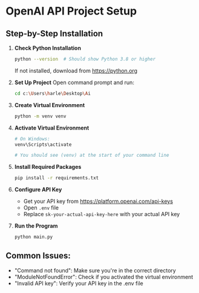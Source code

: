 # OpenAI API Project Setup

## Step-by-Step Installation

1. **Check Python Installation**
   ```bash
   python --version  # Should show Python 3.8 or higher
   ```
   If not installed, download from https://python.org

2. **Set Up Project**
   Open command prompt and run:
   ```bash
   cd c:\Users\harle\Desktop\Ai
   ```

3. **Create Virtual Environment**
   ```bash
   python -m venv venv
   ```

4. **Activate Virtual Environment**
   ```bash
   # On Windows:
   venv\Scripts\activate
   
   # You should see (venv) at the start of your command line
   ```

5. **Install Required Packages**
   ```bash
   pip install -r requirements.txt
   ```

6. **Configure API Key**
   - Get your API key from https://platform.openai.com/api-keys
   - Open `.env` file
   - Replace `sk-your-actual-api-key-here` with your actual API key

7. **Run the Program**
   ```bash
   python main.py
   ```

## Common Issues:
- "Command not found": Make sure you're in the correct directory
- "ModuleNotFoundError": Check if you activated the virtual environment
- "Invalid API key": Verify your API key in the .env file
